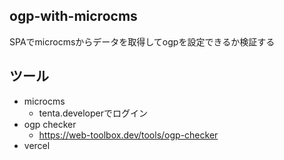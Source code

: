 ## ogp-with-microcms
SPAでmicrocmsからデータを取得してogpを設定できるか検証する

## ツール
- microcms
  - tenta.developerでログイン
- ogp checker
  - https://web-toolbox.dev/tools/ogp-checker
- vercel
